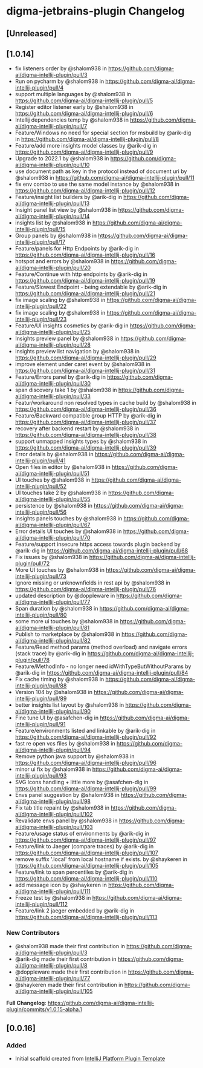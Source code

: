 <!-- Keep a Changelog guide -> https://keepachangelog.com -->

# digma-jetbrains-plugin Changelog

## [Unreleased]

## [1.0.14]
* fix listeners order by @shalom938 in https://github.com/digma-ai/digma-intellij-plugin/pull/3
* Run on pycharm by @shalom938 in https://github.com/digma-ai/digma-intellij-plugin/pull/4
* support multiple languages by @shalom938 in https://github.com/digma-ai/digma-intellij-plugin/pull/5
* Register editor listener early by @shalom938 in https://github.com/digma-ai/digma-intellij-plugin/pull/6
* Intellij dependencies temp by @shalom938 in https://github.com/digma-ai/digma-intellij-plugin/pull/7
* Feature/Windows no need for special section for msbuild by @arik-dig in https://github.com/digma-ai/digma-intellij-plugin/pull/8
* Feature/add more insights model classes by @arik-dig in https://github.com/digma-ai/digma-intellij-plugin/pull/9
* Upgrade to 2022.1 by @shalom938 in https://github.com/digma-ai/digma-intellij-plugin/pull/10
* use document path as key in the protocol instead of document uri by @shalom938 in https://github.com/digma-ai/digma-intellij-plugin/pull/11
* fix env combo to use the same model instance by @shalom938 in https://github.com/digma-ai/digma-intellij-plugin/pull/12
* Feature/insight list builders by @arik-dig in https://github.com/digma-ai/digma-intellij-plugin/pull/13
* Insight panel list view by @shalom938 in https://github.com/digma-ai/digma-intellij-plugin/pull/14
* insights list by @shalom938 in https://github.com/digma-ai/digma-intellij-plugin/pull/15
* Group panels by @shalom938 in https://github.com/digma-ai/digma-intellij-plugin/pull/17
* Feature/panels for Http Endpoints by @arik-dig in https://github.com/digma-ai/digma-intellij-plugin/pull/16
* hotspot and errors by @shalom938 in https://github.com/digma-ai/digma-intellij-plugin/pull/20
* Feature/Continue with http endpoints by @arik-dig in https://github.com/digma-ai/digma-intellij-plugin/pull/19
* Feature/Slowest Endpoint - being extendable by @arik-dig in https://github.com/digma-ai/digma-intellij-plugin/pull/21
* fix image scaling by @shalom938 in https://github.com/digma-ai/digma-intellij-plugin/pull/22
* fix image scaling by @shalom938 in https://github.com/digma-ai/digma-intellij-plugin/pull/23
* Feature/UI insights cosmetics by @arik-dig in https://github.com/digma-ai/digma-intellij-plugin/pull/25
* Insights preview panel by @shalom938 in https://github.com/digma-ai/digma-intellij-plugin/pull/28
* insights preview list navigation by @shalom938 in https://github.com/digma-ai/digma-intellij-plugin/pull/29
* improve element under caret event by @shalom938 in https://github.com/digma-ai/digma-intellij-plugin/pull/31
* Feature/Errors panel by @arik-dig in https://github.com/digma-ai/digma-intellij-plugin/pull/30
* span discovery take 1 by @shalom938 in https://github.com/digma-ai/digma-intellij-plugin/pull/33
* Featur/workaround non resolved types in cache build by @shalom938 in https://github.com/digma-ai/digma-intellij-plugin/pull/36
* Feature/Backward compatible group HTTP by @arik-dig in https://github.com/digma-ai/digma-intellij-plugin/pull/37
* recovery after backend restart by @shalom938 in https://github.com/digma-ai/digma-intellij-plugin/pull/38
* support unmapped insights types by @shalom938 in https://github.com/digma-ai/digma-intellij-plugin/pull/39
* Error details by @shalom938 in https://github.com/digma-ai/digma-intellij-plugin/pull/41
* Open files in editor by @shalom938 in https://github.com/digma-ai/digma-intellij-plugin/pull/51
* UI touches by @shalom938 in https://github.com/digma-ai/digma-intellij-plugin/pull/52
* UI touches take 2 by @shalom938 in https://github.com/digma-ai/digma-intellij-plugin/pull/55
* persistence by @shalom938 in https://github.com/digma-ai/digma-intellij-plugin/pull/56
* Insights panels touches by @shalom938 in https://github.com/digma-ai/digma-intellij-plugin/pull/67
* Error details UI touches by @shalom938 in https://github.com/digma-ai/digma-intellij-plugin/pull/70
* Feature/support insecure https access towards plugin backend by @arik-dig in https://github.com/digma-ai/digma-intellij-plugin/pull/68
* Fix issues by @shalom938 in https://github.com/digma-ai/digma-intellij-plugin/pull/72
* More UI touches by @shalom938 in https://github.com/digma-ai/digma-intellij-plugin/pull/73
* Ignore missing or unknownfields in rest api by @shalom938 in https://github.com/digma-ai/digma-intellij-plugin/pull/76
* updated description by @doppleware in https://github.com/digma-ai/digma-intellij-plugin/pull/77
* Span duration by @shalom938 in https://github.com/digma-ai/digma-intellij-plugin/pull/80
* some more ui touches by @shalom938 in https://github.com/digma-ai/digma-intellij-plugin/pull/81
* Publish to marketplace by @shalom938 in https://github.com/digma-ai/digma-intellij-plugin/pull/82
* Feature/Read method params (method overload) and navigate errors (stack trace) by @arik-dig in https://github.com/digma-ai/digma-intellij-plugin/pull/78
* Feature/MethodInfo - no longer need idWithTypeButWithoutParams by @arik-dig in https://github.com/digma-ai/digma-intellij-plugin/pull/84
* Fix cache timing by @shalom938 in https://github.com/digma-ai/digma-intellij-plugin/pull/88
* Version 104 by @shalom938 in https://github.com/digma-ai/digma-intellij-plugin/pull/89
* better insights list layout by @shalom938 in https://github.com/digma-ai/digma-intellij-plugin/pull/90
* Fine tune UI by @asafchen-dig in https://github.com/digma-ai/digma-intellij-plugin/pull/91
* Feature/environments listed and linkable by @arik-dig in https://github.com/digma-ai/digma-intellij-plugin/pull/92
* fast re open vcs files by @shalom938 in https://github.com/digma-ai/digma-intellij-plugin/pull/94
* Remove python java support by @shalom938 in https://github.com/digma-ai/digma-intellij-plugin/pull/96
* minor ui fix by @shalom938 in https://github.com/digma-ai/digma-intellij-plugin/pull/93
* SVG Icons handling + little more by @asafchen-dig in https://github.com/digma-ai/digma-intellij-plugin/pull/99
* Envs panel suggestion by @shalom938 in https://github.com/digma-ai/digma-intellij-plugin/pull/98
* Fix tab title repaint by @shalom938 in https://github.com/digma-ai/digma-intellij-plugin/pull/102
* Revalidate envs panel by @shalom938 in https://github.com/digma-ai/digma-intellij-plugin/pull/103
* Feature/usage status of environments by @arik-dig in https://github.com/digma-ai/digma-intellij-plugin/pull/97
* Feature/link to Jaeger (compare traces) by @arik-dig in https://github.com/digma-ai/digma-intellij-plugin/pull/107
* remove suffix '.local' from local hostname if exists. by @shaykeren in https://github.com/digma-ai/digma-intellij-plugin/pull/105
* Feature/link to span percentiles by @arik-dig in https://github.com/digma-ai/digma-intellij-plugin/pull/110
* add message icon by @shaykeren in https://github.com/digma-ai/digma-intellij-plugin/pull/111
* Freeze test by @shalom938 in https://github.com/digma-ai/digma-intellij-plugin/pull/112
* Feature/link 2 jaeger embedded by @arik-dig in https://github.com/digma-ai/digma-intellij-plugin/pull/113

### New Contributors
* @shalom938 made their first contribution in https://github.com/digma-ai/digma-intellij-plugin/pull/3
* @arik-dig made their first contribution in https://github.com/digma-ai/digma-intellij-plugin/pull/8
* @doppleware made their first contribution in https://github.com/digma-ai/digma-intellij-plugin/pull/77
* @shaykeren made their first contribution in https://github.com/digma-ai/digma-intellij-plugin/pull/105

**Full Changelog**: https://github.com/digma-ai/digma-intellij-plugin/commits/v1.0.15-alpha.1

## [0.0.16]
### Added
- Initial scaffold created from [IntelliJ Platform Plugin Template](https://github.com/JetBrains/intellij-platform-plugin-template)